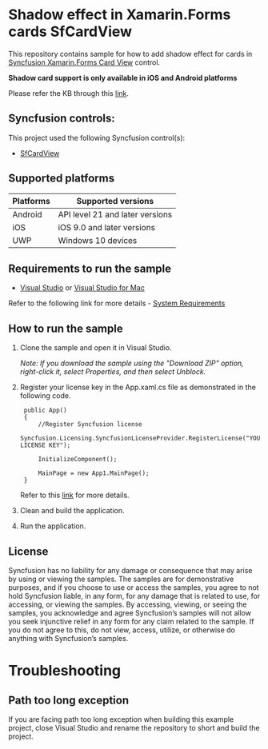 # Shadow effect in Xamarin.Forms cards SfCardView

This repository contains sample for how to add shadow effect for cards in [Syncfusion Xamarin.Forms Card View](https://help.syncfusion.com/xamarin/cards/getting-started) control.

**Shadow card support is only available in iOS and Android platforms**

Please refer the KB through this [link](https://www.syncfusion.com/kb/11651/how-to-set-shadow-effect-to-the-cards-in-xamarin-forms).

## Syncfusion controls:

This project used the following Syncfusion control(s):
* [SfCardView](https://www.syncfusion.com/xamarin-ui-controls/xamarin-cards)

## Supported platforms

| Platforms | Supported versions |
| --------- | ------------------ |
| Android   | API level 21 and later versions |
| iOS | iOS 9.0 and later versions |
| UWP | Windows 10 devices |

## Requirements to run the sample

* [Visual Studio](https://visualstudio.microsoft.com/downloads/) or [Visual Studio for Mac](https://visualstudio.microsoft.com/vs/mac/)

Refer to the following link for more details - [System Requirements](https://help.syncfusion.com/xamarin/system-requirements)

## How to run the sample

1. Clone the sample and open it in Visual Studio.

   *Note: If you download the sample using the "Download ZIP" option, right-click it, select Properties, and then select Unblock.*
   
2. Register your license key in the App.xaml.cs file as demonstrated in the following code.

		public App()
		{
			//Register Syncfusion license
			Syncfusion.Licensing.SyncfusionLicenseProvider.RegisterLicense("YOUR LICENSE KEY");
	
			InitializeComponent();
	
			MainPage = new App1.MainPage();
		}
		
	Refer to this [link](https://help.syncfusion.com/xamarin/licensing/overview) for more details.
	
3. Clean and build the application.

4. Run the application.

## License

Syncfusion has no liability for any damage or consequence that may arise by using or viewing the samples. The samples are for demonstrative purposes, and if you choose to use or access the samples, you agree to not hold Syncfusion liable, in any form, for any damage that is related to use, for accessing, or viewing the samples. By accessing, viewing, or seeing the samples, you acknowledge and agree Syncfusion’s samples will not allow you seek injunctive relief in any form for any claim related to the sample. If you do not agree to this, do not view, access, utilize, or otherwise do anything with Syncfusion’s samples.

# Troubleshooting
## Path too long exception
If you are facing path too long exception when building this example project, close Visual Studio and rename the repository to short and build the project.

